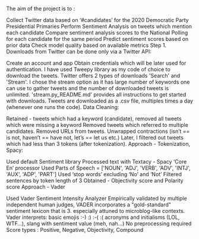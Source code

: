 The aim of the project is to :

Collect Twitter data based on ‘#candidates’ for the 2020 Democratic Party Presidential Primaries
Perform Sentiment Analysis on tweets which mention each candidate
Compare sentiment analysis scores to the National Polling for each candidate for the same period
Predict sentiment scores based on prior data
Check model quality based on available metrics
Step 1. Downloads from Twitter can be done only via a Twitter API:

Create an account and app
Obtain credentials which will be later used for authentication.
I have used Tweepy library as my code of choice to download the tweets. Twitter offers 2 types of downloads 'Search' and 'Stream'. I chose the stream option as it has large number of keywords one can use to gather tweets and the number of downloaded tweets is unlimited. 'stream.py_README.md' provides all instructions to get started with downloads.
Tweets are downloaded as a .csv file, multiples times a day (whenever one runs the code).
Data Cleaning:

Retained - tweets which had a keyword (candidate), removed all tweets which were missing a keyword
Removed tweets which referred to multiple candidates.
Removed URLs from tweets.
Unwrapped contractions (isn’t == is not, haven’t == have not, let’s == let us etc.)
Later, I filtered out tweets which had less than 3 tokens (after tokenization).
Approach - Tokenization, Spacy:

Used default Sentiment library
Processed text with Textacy - Spacy ‘Core En’ processor
Used Parts of Speech = ['NOUN', 'ADJ', 'VERB', 'ADV', 'INTJ', 'AUX', 'ADP', 'PART']
Used ‘stop words’ excluding ‘No’ and ‘Not’
Filtered sentences by token length of 3
Obtained - Objectivity score and Polarity score
Approach - Vader

Used Vader Sentiment Intensity Analyzer
Empirically validated by multiple independent human judges, VADER incorporates a "gold-standard" sentiment lexicon that is 3. especially attuned to microblog-like contexts. Vader interprets:
basic emojis :-) :) :-( :(
acronyms and initialisms (LOL, WTF…), slang with sentiment value (meh, nah…) No preprocessing required
Score types : Positive, Negative, Objectivity, Compound
